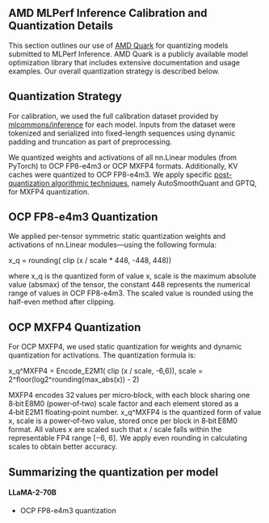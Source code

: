 ## AMD MLPerf Inference Calibration and Quantization Details

This section outlines our use of [AMD Quark](https://quark.docs.amd.com/latest/) for quantizing models submitted to MLPerf Inference. AMD Quark is a publicly available model optimization library that includes extensive documentation and usage examples. Our overall quantization strategy is described below. 

## Quantization Strategy

For calibration, we used the full calibration dataset provided by [mlcommons/inference](https://mlcommons.org/benchmarks/inference-datacenter/) for each model. Inputs from the dataset were tokenized and serialized into fixed-length sequences using dynamic padding and truncation as part of preprocessing. 

We quantized weights and activations of all nn.Linear modules (from PyTorch) to OCP FP8-e4m3 or OCP MXFP4 formats. Additionally, KV caches were quantized to OCP FP8-e4m3. We apply specific [post-quantization algorithmic techniques](https://quark.docs.amd.com/latest/pytorch/quark_torch_best_practices.html#apply-quantization-algorithms), namely AutoSmoothQuant and GPTQ, for MXFP4 quantization.

## OCP FP8-e4m3 Quantization
We applied per-tensor symmetric static quantization weights and activations of nn.Linear modules—using the following formula: 

x_q = rounding( clip (x / scale * 448, -448, 448))

where x_q is the quantized form of value x, scale is the maximum absolute value (absmax) of the tensor, the constant 448 represents the numerical range of values in OCP FP8-e4m3. The scaled value is rounded using the half-even method after clipping.  

## OCP MXFP4 Quantization 

For OCP MXFP4, we used static quantization for weights and dynamic quantization for activations. The quantization formula is: 

x_q^MXFP4 = Encode_E2M1( clip (x / scale, -6,6)), scale = 2^floor(log2^rounding(max_abs(x)) - 2)

MXFP4 encodes 32 values per micro‑block, with each block sharing one 8‑bit E8M0 (power‑of‑two) scale factor and each element stored as a 4‑bit E2M1 floating‑point number. x_q^MXFP4 is the quantized form of value x, scale is a power‑of‑two value, stored once per block in 8‑bit E8M0 format. All values x are scaled such that x / scale falls within the representable FP4 range [−6, 6].  We apply even rounding in calculating scales to obtain better accuracy. 

## Summarizing the quantization per model

#### LLaMA-2-70B

* OCP FP8-e4m3 quantization

